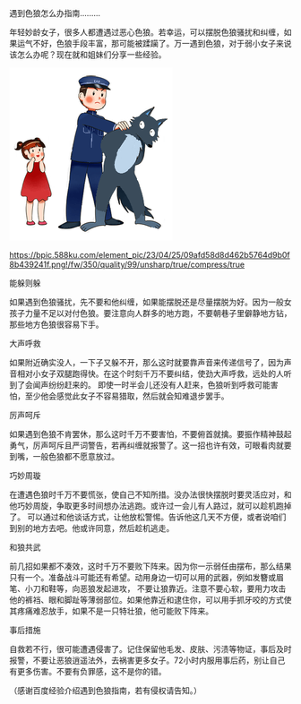 遇到色狼怎么办指南.........


年轻妙龄女子，很多人都遭遇过恶心色狼。若幸运，可以摆脱色狼骚扰和纠缠，如果运气不好，色狼手段丰富，那可能被蹂躏了。万一遇到色狼，对于弱小女子来说该怎么办呢？现在就和姐妹们分享一些经验。


![遇到色狼怎么办指南](https://github.com/ywangnccu/ywang/blob/main/images/satyr.png)

https://bpic.588ku.com/element_pic/23/04/25/09afd58d8d462b5764d9b0f8b439241f.png!/fw/350/quality/99/unsharp/true/compress/true


能躲则躲

如果遇到色狼骚扰，先不要和他纠缠，如果能摆脱还是尽量摆脱为好。因为一般女孩子力量不足以对付色狼。要注意向人群多的地方跑，不要朝巷子里僻静地方钻，那些地方色狼很容易下手。

大声呼救

如果附近确实没人，一下子又躲不开，那么这时就要靠声音来传递信号了，因为声音相对小女子双腿跑得快。在这个时刻千万不要纠结，使劲大声呼救，远处的人听到了会闻声纷纷赶来的。
即使一时半会儿还没有人赶来，色狼听到呼救可能害怕，至少他会感觉此女子不容易猎取，然后就会知难退步罢手。

厉声呵斥

如果遇到色狼不肯罢休，那么这时千万不要害怕，不要俯首就擒。要振作精神鼓起勇气，厉声呵斥且严词警告，若再纠缠就报警了。这一招也许有效，可眼看肉就要到嘴，一般色狼都不愿意放过。

巧妙周璇

在遭遇色狼时千万不要慌张，使自己不知所措。没办法很快摆脱时要灵活应对，和他巧妙周旋，争取更多时间想办法逃跑。或许过一会儿有人路过，就可以趁机跑掉了。
可以通过和他谈话方式，让他放松警惕。告诉他这几天不方便，或者说咱们到别的地方去吧。他或许同意，然后趁机逃走。

和狼共武

前几招如果都不凑效，这时千万不要败下阵来。因为你一示弱任由摆布，那么结果只有一个。准备战斗可能还有希望。动用身边一切可以用的武器，例如发簪或眉笔、小刀和鞋等，向恶狼发起进攻，
不要让狼靠近。注意不要心软，要用力攻击他的裤裆、眼和脚趾等薄弱部位。如果他靠近和逮住你，可以用手抓牙咬的方式使其疼痛难忍放手，如果不是一只特壮狼，他可能败下阵来。

事后措施

自救若不行，很可能遭遇侵害了。记住保留他毛发、皮肤、污渍等物证，事后及时报警，不要让恶狼逍遥法外，去祸害更多女子。72小时内服用事后药，别让自己有更多伤害。不要有负罪感，这不是你的错。


（感谢百度经验介绍遇到色狼指南，若有侵权请告知。）
